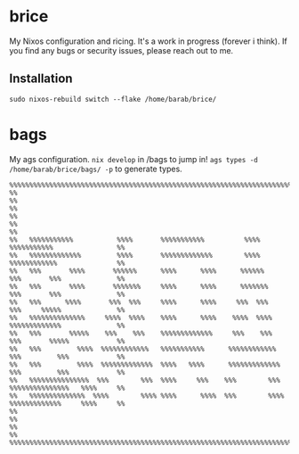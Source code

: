 # brice
My Nixos configuration and ricing. It's a work in progress (forever i think).
If you find any bugs or security issues, please reach out to me.
## Installation
```sudo nixos-rebuild switch --flake /home/barab/brice/```

# bags
My ags configuration.
```nix develop``` in /bags to jump in!
```ags types -d /home/barab/brice/bags/ -p``` to generate types.

```
%%%%%%%%%%%%%%%%%%%%%%%%%%%%%%%%%%%%%%%%%%%%%%%%%%%%%%%%%%%%%%%%%%%%%%%%%%%%%%%%%%%%%%%%%%%%%%%%%%%%
%%                                                                                                %%
%%                                                                                                %%
%%                                                                                                %%
%%   %%%%%%%%%%%           %%%%       %%%%%%%%%%%          %%%%        %%%%%%%%%%%                %%
%%   %%%%%%%%%%%%%         %%%%       %%%%%%%%%%%%%        %%%%        %%%%%%%%%%%%               %%
%%   %%%       %%%%       %%%%%%      %%%%      %%%%      %%%%%%       %%%       %%%              %%
%%   %%%       %%%%       %%%%%%%     %%%%      %%%%      %%%%%%%      %%%       %%%              %%
%%   %%%      %%%%       %%%  %%%     %%%%      %%%%     %%%  %%%      %%%     %%%%%              %%
%%   %%%%%%%%%%%%%%     %%%%  %%%%    %%%%      %%%%    %%%%  %%%%     %%%%%%%%%%%%%              %%
%%   %%%       %%%%%    %%%    %%%    %%%%%%%%%%%%%     %%%    %%%     %%%       %%%%%            %%
%%   %%%         %%%%  %%%%%%%%%%%%   %%%%%%%%%%%      %%%%%%%%%%%%    %%%         %%%            %%
%%   %%%         %%%%  %%%%%%%%%%%%%  %%%%   %%%%      %%%%%%%%%%%%%   %%%         %%%            %%
%%   %%%%%%%%%%%%%%%  %%%        %%%  %%%%     %%%    %%%        %%%   %%%%%%%%%%%%%%%   %%%%     %%
%%   %%%%%%%%%%%%%%  %%%%        %%%% %%%%      %%%%  %%%        %%%%  %%%%%%%%%%%%%     %%%%     %%
%%                                                                                                %%
%%                                                                                                %%
%%%%%%%%%%%%%%%%%%%%%%%%%%%%%%%%%%%%%%%%%%%%%%%%%%%%%%%%%%%%%%%%%%%%%%%%%%%%%%%%%%%%%%%%%%%%%%%%%%%%
```
